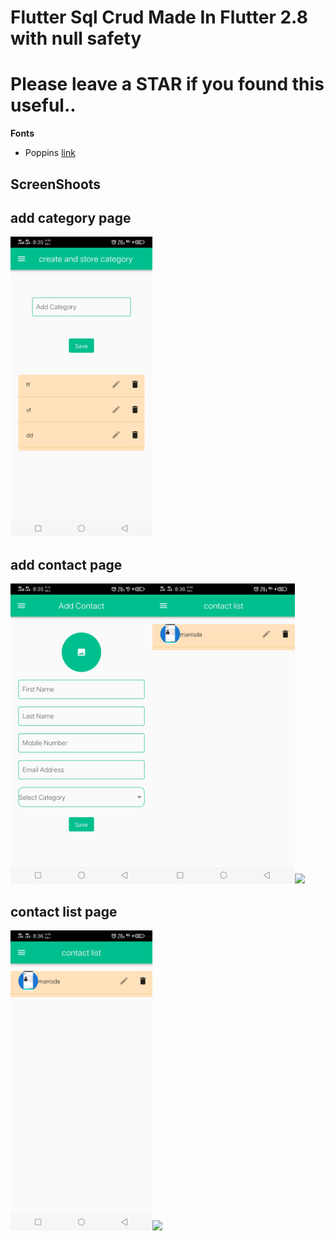 

# Flutter Sql Crud Made In Flutter 2.8 with null safety

# Please leave a STAR if you found this useful..


**Fonts**

- Poppins [link](https://fonts.google.com/specimen/Poppins)


## ScreenShoots

## add category page
<img height="480px" src="screenshots/1.jpg">
<br>


## add contact page
<img height="480px" src="screenshots/2.jpg"><img height="480px" src="screenshots/3.jpg"><img height="480px" src="screenshots/4.jpg">
<br>

## contact list page
<img height="480px" src="screenshots/3.jpg"><img height="480px" src="screenshots/6.jpg">
<br>
